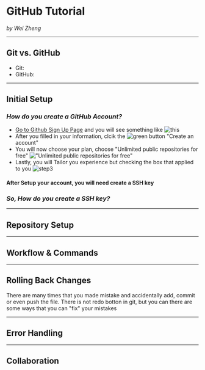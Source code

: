 # GitHub Tutorial

_by Wei Zheng_

---
## Git vs. GitHub
* Git: 
* GitHub:



---
## Initial Setup
### _How do you create a GitHub Account?_
* [Go to Github Sign Up Page](https://github.com/join?source=header) and you will see something like ![this](https://i.imgur.com/wV5qZaE.png)
* After you filled in your information, clcik the ![green button](https://i.imgur.com/AVjzXTR.png?2) "Create an account"
* You will now choose your plan, choose "Unlimited public repositories for free" !["Unlimited public repositories for free"](https://i.imgur.com/24WC8iQ.png?2)  
* Lastly, you will Tailor you experience but checking the box that applied to you ![step3](https://i.imgur.com/buAqdYv.png?2)  
#### After Setup your account, you will need create a SSH key  
### _So, How do you create a SSH key?_


---
## Repository Setup



---
## Workflow & Commands



---
## Rolling Back Changes
There are many times that you made mistake and accidentally add, commit or even push the file. There is not redo botton in git, but you can there are some ways that you can "fix" your mistakes



---
## Error Handling


---
## Collaboration